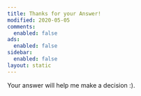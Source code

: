 ```yaml
---
title: Thanks for your Answer!
modified: 2020-05-05
comments: 
  enabled: false
ads: 
  enabled: false
sidebar:
  enabled: false
layout: static
---
```


Your answer will help me make a decision :).